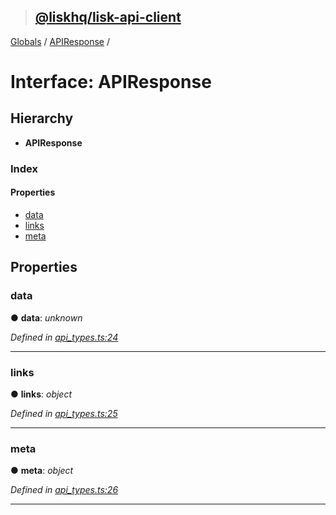 > ## [@liskhq/lisk-api-client](../README.md)

[Globals](../globals.md) / [APIResponse](apiresponse.md) /

# Interface: APIResponse

## Hierarchy

* **APIResponse**

### Index

#### Properties

* [data](apiresponse.md#data)
* [links](apiresponse.md#links)
* [meta](apiresponse.md#meta)

## Properties

###  data

● **data**: *unknown*

*Defined in [api_types.ts:24](url)*

___

###  links

● **links**: *object*

*Defined in [api_types.ts:25](url)*

___

###  meta

● **meta**: *object*

*Defined in [api_types.ts:26](url)*

___